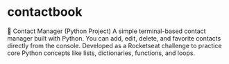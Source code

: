 # contactbook
📇 Contact Manager (Python Project) A simple terminal-based contact manager built with Python. You can add, edit, delete, and favorite contacts directly from the console. Developed as a Rocketseat challenge to practice core Python concepts like lists, dictionaries, functions, and loops.
